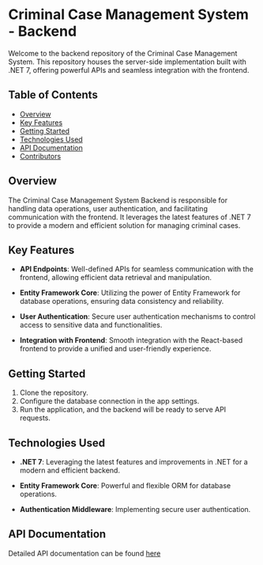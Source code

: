 # Criminal Case Management System - Backend

Welcome to the backend repository of the Criminal Case Management System. This repository houses the server-side implementation built with .NET 7, offering powerful APIs and seamless integration with the frontend.

## Table of Contents

- [Overview](#overview)
- [Key Features](#key-features)
- [Getting Started](#getting-started)
- [Technologies Used](#technologies-used)
- [API Documentation](#api-documentation)
- [Contributors](#contributors)

## Overview

The Criminal Case Management System Backend is responsible for handling data operations, user authentication, and facilitating communication with the frontend. It leverages the latest features of .NET 7 to provide a modern and efficient solution for managing criminal cases.

## Key Features

- **API Endpoints**: Well-defined APIs for seamless communication with the frontend, allowing efficient data retrieval and manipulation.

- **Entity Framework Core**: Utilizing the power of Entity Framework for database operations, ensuring data consistency and reliability.

- **User Authentication**: Secure user authentication mechanisms to control access to sensitive data and functionalities.

- **Integration with Frontend**: Smooth integration with the React-based frontend to provide a unified and user-friendly experience.

## Getting Started

1. Clone the repository.
2. Configure the database connection in the app settings.
3. Run the application, and the backend will be ready to serve API requests.

## Technologies Used

- **.NET 7**: Leveraging the latest features and improvements in .NET for a modern and efficient backend.

- **Entity Framework Core**: Powerful and flexible ORM for database operations.

- **Authentication Middleware**: Implementing secure user authentication.

## API Documentation

Detailed API documentation can be found [here](#)